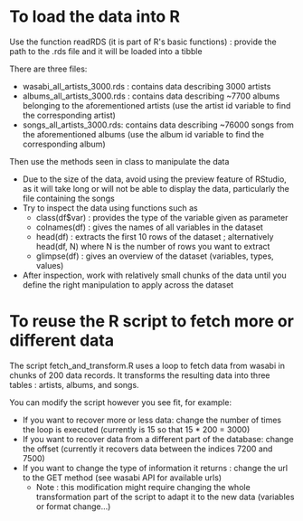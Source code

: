 # To load the data into R

Use the function readRDS (it is part of R's basic functions) : provide the path to the .rds file and it will be loaded into a tibble

There are three files:

- wasabi_all_artists_3000.rds : contains data describing 3000 artists
- albums_all_artists_3000.rds : contains data describing ~7700 albums belonging to the aforementioned artists (use the artist id variable to find the corresponding artist)
- songs_all_artists_3000.rds: contains data describing ~76000 songs from the aforementioned albums (use the album id variable to find the corresponding album)


Then use the methods seen in class to manipulate the data

- Due to the size of the data, avoid using the preview feature of RStudio, as it will take long or will not be able to display the data, particularly the file containing the songs
- Try to inspect the data using functions such as
	- class(df$var) : provides the type of the variable given as parameter
	- colnames(df) : gives the names of all variables in the dataset
	- head(df) : extracts the first 10 rows of the dataset ; alternatively head(df, N) where N is the number of rows you want to extract
	- glimpse(df) : gives an overview of the dataset (variables, types, values)
- After inspection, work with relatively small chunks of the data until you define the right manipulation to apply across the dataset

# To reuse the R script to fetch more or different data

The script fetch_and_transform.R uses a loop to fetch data from wasabi in chunks of 200 data records. It transforms the resulting data into three tables : artists, albums, and songs.

You can modify the script however you see fit, for example:

- If you want to recover more or less data: change the number of times the loop is executed (currently is 15 so that 15 * 200 = 3000)
- If you want to recover data from a different part of the database: change the offset (currently it recovers data between the indices 7200 and 7500)
- If you want to change the type of information it returns : change the url to the GET method (see wasabi API for available urls)
	- Note : this modification might require changing the whole transformation part of the script to adapt it to the new data (variables or format change...)




